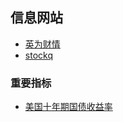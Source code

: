 



## 信息网站

- [英为财情](https://cn.investing.com/)
- [stockq](http://stockq.cn/)

### 重要指标

- [美国十年期国债收益率](https://cn.investing.com/rates-bonds/u.s.-10-year-bond-yield)



